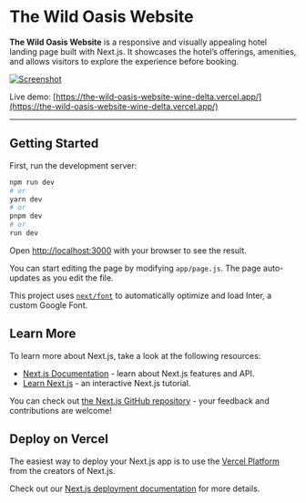 # The Wild Oasis Website

**The Wild Oasis Website** is a responsive and visually appealing hotel landing page built with Next.js. It showcases the hotel’s offerings, amenities, and allows visitors to explore the experience before booking.

[![Screenshot](https://github.com/user-attachments/assets/bed30a67-9759-4bc6-92ad-721b3a33b611)](https://the-wild-oasis-website-wine-delta.vercel.app/)

Live demo: [https://the-wild-oasis-website-wine-delta.vercel.app/](https://the-wild-oasis-website-wine-delta.vercel.app/)

---

## Getting Started

First, run the development server:

```bash
npm run dev
# or
yarn dev
# or
pnpm dev
# or
run dev
```

Open [http://localhost:3000](http://localhost:3000) with your browser to see the result.

You can start editing the page by modifying `app/page.js`. The page auto-updates as you edit the file.

This project uses [`next/font`](https://nextjs.org/docs/basic-features/font-optimization) to automatically optimize and load Inter, a custom Google Font.

## Learn More

To learn more about Next.js, take a look at the following resources:

- [Next.js Documentation](https://nextjs.org/docs) - learn about Next.js features and API.
- [Learn Next.js](https://nextjs.org/learn) - an interactive Next.js tutorial.

You can check out [the Next.js GitHub repository](https://github.com/vercel/next.js/) - your feedback and contributions are welcome!

## Deploy on Vercel

The easiest way to deploy your Next.js app is to use the [Vercel Platform](https://vercel.com/new?utm_medium=default-template&filter=next.js&utm_source=create-next-app&utm_campaign=create-next-app-readme) from the creators of Next.js.

Check out our [Next.js deployment documentation](https://nextjs.org/docs/deployment) for more details.
